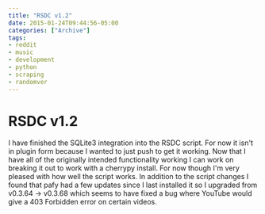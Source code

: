 ```yaml
---
title: "RSDC v1.2"
date: 2015-01-24T09:44:56-05:00
categories: ["Archive"]
tags:
- reddit
- music
- development
- python
- scraping
- randomver
---
```


# RSDC v1.2

I have finished the SQLite3 integration into the RSDC script. For now it isn't
in plugin form because I wanted to just push to get it working. Now that I have
all of the originally intended functionality working I can work on breaking it
out to work with a cherrypy install. For now though I'm very pleased with how
well the script works. In addition to the script changes I found that pafy had
a few updates since I last installed it so I upgraded from v0.3.64 -> v0.3.68
which seems to have fixed a bug where YouTube would give a 403 Forbidden error
on certain videos.
